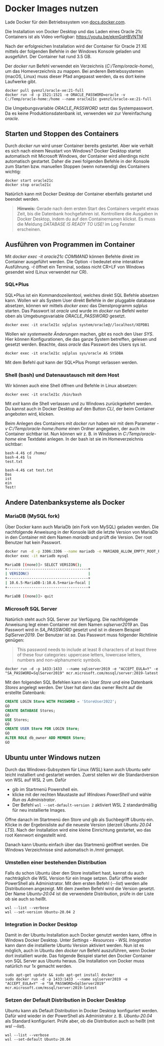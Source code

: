# Docker Images nutzen

Lade Docker für dein Betriebssystem von [docs.docker.com](https://docs.docker.com/get-docker/).

Die Installation von Docker Desktop und das Laden eines Oracle 21c Containers ist als Video
verfügbar: https://youtu.be/ekmGqHBVNTM

Nach der erfolgreichen Installation wird der Container für Oracle 21 XE mittels der folgenden
Befehle in der Windows Konsole geladen und ausgeführt. Der Container hat rund 3.5 GB.

Der *docker run* Befehl verwendet ein Verzeichnis (*C:/Temp/oracle-home*), um das Homeverzeichnis
zu mappen. Bei anderen Betriebssystemen (macOS, Linux) muss dieser Pfad angepasst werden, da es
dort keine Laufwerke gibt.

```text
docker pull gvenzl/oracle-xe:21-full
docker run -d -p 1521:1521 -e ORACLE_PASSWORD=oracle -v C:/Temp/oracle-home:/home --name oracle21c gvenzl/oracle-xe:21-full
```

Die Umgebungsvariable *ORACLE_PASSWORD* setzt das Systempasswort. Da es keine Produktionsdatenbank
ist, verwenden wir zur Vereinfachung *oracle*.

## Starten und Stoppen des Containers

Durch *docker run* wird unser Container bereits gestartet. Aber wie verhält es sich nach einem
Neustart von Windows? Docker Desktop startet automatisch mit
Microsoft Windows, der Container wird allerdings nicht automatisch gestartet.
Daher die zwei folgenden Befehle in der Konsole zum Starten bzw. manuellen Stoppen (wenn notwendig)
des Containers wichtig:

```text
docker start oracle21c
docker stop oracle21c
```

Natürlich kann mit Docker Desktop der Container ebenfalls gestartet und beendet werden.

> **Hinweis:** Gerade nach dem ersten Start des Containers vergeht etwas Zeit, bis die Datenbank 
> hochgefahren ist. Kontrolliere die Ausgaben in Docker Desktop, indem du auf den Containernamen
> klickst. Es muss die Meldung *DATABASE IS READY TO USE!* im Log Fenster erscheinen.

## Ausführen von Programmen im Container

Mit *docker exec -it oracle21c COMMAND* können Befehle direkt im Container ausgeführt werden.
Die Option *-i* bedeutet eine interaktive Ausführung. *-t* öffnet ein Terminal, sodass nicht CR+LF
von Windows gesendet wird (Linux verwendet nur CR).

### SQL*Plus 

SQL*Plus ist ein Kommandozeilentool, welches direkt SQL Befehle absetzen kann. Wollen wir als
System User direkt Befehle in der pluggable database absetzen, können wir
mittels *docker exec* das Dienstprogramm *sqlplus* starten. Das Passwort ist *oracle* und wurde
im *docker run* Befehl weiter oben als Umgebungsvariable *ORACLE_PASSWORD* gesetzt.

```text
docker exec -it oracle21c sqlplus system/oracle@//localhost/XEPDB1
```

Wollen wir *systemweite Änderungen* machen, gibt es noch den User *SYS*. Hier können Konfigurationen,
die das ganze System betreffen, gelesen und gesetzt werden. Beachte, dass *oracle* das Passwort
des Users sys ist.

```text
docker exec -it oracle21c sqlplus sys/oracle AS SYSDBA
```

Mit dem Befehl *quit* kann der SQL*Plus Prompt verlassen werden.

### Shell (bash) und Datenaustausch mit dem Host

Wir können auch eine Shell öffnen und Befehle in Linux absetzen:

```text
docker exec -it oracle21c /bin/bash
```

Mit *exit* kann die Shell verlassen und zu Windows zurückgekehrt werden. Du kannst auch in
Docker Desktop auf den Button *CLI*, der beim Container angeboten wird, klicken.

Beim Anlegen des Containers mit *docker run* haben wir mit dem Parameter
*-v C:/Temp/oracle-home:/home* einen Ordner angegeben, der auch im Container sichtbar ist.
Nun können wir z. B. in Windows in *C:/Temp/oracle-home* eine Textdatei anlegen. In der bash
ist sie im Homeverzeichnis sichtbar:

```text
bash-4.4$ cd /home/
bash-4.4$ ls
test.txt

bash-4.4$ cat test.txt
Das
ist
ein
Test!
```

## Andere Datenbanksysteme als Docker

### MariaDB (MySQL fork)

Über Docker kann auch MariaDb (ein Fork von MySQL) geladen werden. Die nachfolgende Anweisung
in der Konsole lädt die letzte Version von MariaDb in den Container mit dem Namen *mariadb*
und prüft die Version. Der root Benutzer hat kein Passwort.

```bash
docker run -d -p 3306:3306 --name mariadb -e MARIADB_ALLOW_EMPTY_ROOT_PASSWORD=true  mariadb:latest
docker exec -it mariadb mysql

MariaDB [(none)]> SELECT VERSION();
+-------------------------------------+
| VERSION()                           |
+-------------------------------------+
| 10.6.5-MariaDB-1:10.6.5+maria~focal |
+-------------------------------------+

MariaDB [(none)]> quit
```

### Microsoft SQL Server

Natürlich steht auch SQL Server zur Verfügung. Die nachfolgende Anweisung legt einen Container
mit dem Namen *sqlserver2019* an. Das Passwort wird in *SA_PASSWORD* gesetzt und ist in diesem
Beispiel *SqlServer2019*. Der Benutzer ist *sa*. Das Passwort muss folgender Richtlinie genügen:

> This password needs to include at least 8 characters of at least three of these four categories:
> uppercase letters, lowercase letters, numbers and non-alphanumeric symbols.

```text
docker run -d -p 1433:1433  --name sqlserver2019 -e "ACCEPT_EULA=Y" -e "SA_PASSWORD=SqlServer2019" mcr.microsoft.com/mssql/server:2019-latest      
```
Mit den folgenden SQL Befehlen kann ein User *Store* und eine Datenbank *Stores* angelegt werden.
Der User hat dann das owner Recht auf die erstellte Datenbank:

```sql
CREATE LOGIN Store WITH PASSWORD = 'StoreUser2022'; 
GO
CREATE DATABASE Stores; 
GO
USE Stores; 
GO
CREATE USER Store FOR LOGIN Store; 
GO
ALTER ROLE db_owner ADD MEMBER Store; 
GO
```
## Ubuntu unter Windows nutzen

Durch das Windows-Subsystem für Linux (WSL) kann auch Ubuntu sehr leicht installiert und
gestartet werden. Zuerst stellen wir die Standardversion von WSL auf WSL 2 um. Dafür

- gib im Startmenü Powershell ein.
- klicke mit der rechten Maustaste auf *Windows PowerShell* und wähle *Run as Administrator*.
- Der Befehl `wsl --set-default-version 2` aktiviert WSL 2 standardmäßig für neu installierte Images.
  
Öffne danach im Startmenü den Store und gib als Suchbegriff *Ubuntu* ein. Klicke
in der Ergebnisliste auf die neueste Version (derzeit *Ubuntu 20.04 LTS*). Nach der Installation
wird eine kleine Einrichtung gestartet, wo das root Kennwort eingestellt wird.

Danach kann Ubuntu einfach über das Startmenü geöffnet werden. Die Windows Verzeichnisse sind
automatisch in */mnt* gemappt.

### Umstellen einer bestehenden Distribution

Falls du schon Ubuntu über den Store installiert hast, kannst du auch nachträglich die WSL Version
für ein Image setzen. Dafür öffne wieder PowerShell als Administrator. Mit dem ersten Befehl
(*--list*) werden alle Distributionen angezeigt. Mit dem zweiten Befehl wird die Version gesetzt.
Der Name *Ubuntu-20.04* ist die verwendete Distribution, prüfe in der Liste ob sie auch so heißt.

```
wsl --list --verbose
wsl --set-version Ubuntu-20.04 2
```

### Integration in Docker Desktop

Damit in der Ubuntu Installation auch Docker genutzt werden kann, öffne in Windows Docker Desktop.
Unter *Settings - Resources - WSL Integration* kann dann die installierte Ubuntu Version aktiviert
werden. Nun ist es möglich, auch in Ubuntu den *docker run* Befehl auszuführen, wenn Docker dort
installiert wurde. Das folgende Beispiel startet den Docker Container von SQL Server aus Ubuntu
heraus. Die Installation von Docker muss natürlich nur 1x gemacht werden.


```
sudo apt-get update && sudo apt-get install docker
sudo docker run -d -p 1433:1433  --name sqlserver2019 -e "ACCEPT_EULA=Y" -e "SA_PASSWORD=SqlServer2019" mcr.microsoft.com/mssql/server:2019-latest      
```

### Setzen der Default Distribution in Docker Desktop

Ubuntu kann als Default Distribution in Docker Desktop konfiguriert werden. Dafür wird wieder
in der PowerShell als Administrator z. B. *Ubuntu-20.04* als Standard konfiguriert. Prüfe aber,
ob die Distribution auch so heißt (mit *wsl --list*).

```
wsl --list --verbose
wsl --set-default Ubuntu-20.04
```
